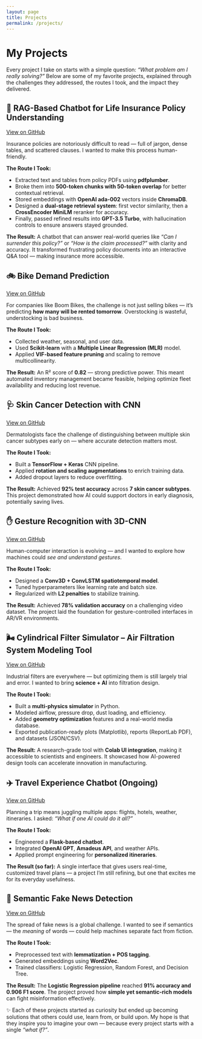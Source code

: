 ```yaml
---
layout: page
title: Projects
permalink: /projects/
---
```


# My Projects

Every project I take on starts with a simple question: _“What problem am I really solving?”_ Below are some of my
favorite projects, explained through the challenges they addressed, the routes I took, and the impact they delivered.

## 🧾 RAG-Based Chatbot for Life Insurance Policy Understanding

[View on GitHub](#)

Insurance policies are notoriously difficult to read — full of jargon, dense tables, and scattered clauses. I wanted to
make this process human-friendly.

**The Route I Took:**

-   Extracted text and tables from policy PDFs using **pdfplumber**.
-   Broke them into **500-token chunks with 50-token overlap** for better contextual retrieval.
-   Stored embeddings with **OpenAI ada-002** vectors inside **ChromaDB**.
-   Designed a **dual-stage retrieval system**: first vector similarity, then a **CrossEncoder MiniLM** reranker for
    accuracy.
-   Finally, passed refined results into **GPT-3.5 Turbo**, with hallucination controls to ensure answers stayed
    grounded.

**The Result:** A chatbot that can answer real-world queries like _“Can I surrender this policy?”_ or _“How is the claim
processed?”_ with clarity and accuracy. It transformed frustrating policy documents into an interactive Q&A tool —
making insurance more accessible.

## 🚲 Bike Demand Prediction

[View on GitHub](#)

For companies like Boom Bikes, the challenge is not just selling bikes — it’s predicting **how many will be rented
tomorrow**. Overstocking is wasteful, understocking is bad business.

**The Route I Took:**

-   Collected weather, seasonal, and user data.
-   Used **Scikit-learn** with a **Multiple Linear Regression (MLR)** model.
-   Applied **VIF-based feature pruning** and scaling to remove multicollinearity.

**The Result:** An R² score of **0.82** — strong predictive power. This meant automated inventory management became
feasible, helping optimize fleet availability and reducing lost revenue.

## 🩺 Skin Cancer Detection with CNN

[View on GitHub](#)

Dermatologists face the challenge of distinguishing between multiple skin cancer subtypes early on — where accurate
detection matters most.

**The Route I Took:**

-   Built a **TensorFlow + Keras** CNN pipeline.
-   Applied **rotation and scaling augmentations** to enrich training data.
-   Added dropout layers to reduce overfitting.

**The Result:** Achieved **92% test accuracy** across **7 skin cancer subtypes**. This project demonstrated how AI could
support doctors in early diagnosis, potentially saving lives.

## ✋ Gesture Recognition with 3D-CNN

[View on GitHub](#)

Human-computer interaction is evolving — and I wanted to explore how machines could _see and understand gestures_.

**The Route I Took:**

-   Designed a **Conv3D + ConvLSTM spatiotemporal model**.
-   Tuned hyperparameters like learning rate and batch size.
-   Regularized with **L2 penalties** to stabilize training.

**The Result:** Achieved **78% validation accuracy** on a challenging video dataset. The project laid the foundation for
gesture-controlled interfaces in AR/VR environments.

## 🌬️ Cylindrical Filter Simulator – Air Filtration System Modeling Tool

[View on GitHub](#)

Industrial filters are everywhere — but optimizing them is still largely trial and error. I wanted to bring **science +
AI** into filtration design.

**The Route I Took:**

-   Built a **multi-physics simulator** in Python.
-   Modeled airflow, pressure drop, dust loading, and efficiency.
-   Added **geometry optimization** features and a real-world media database.
-   Exported publication-ready plots (Matplotlib), reports (ReportLab PDF), and datasets (JSON/CSV).

**The Result:** A research-grade tool with **Colab UI integration**, making it accessible to scientists and engineers.
It showcased how AI-powered design tools can accelerate innovation in manufacturing.

## ✈️ Travel Experience Chatbot (Ongoing)

[View on GitHub](#)

Planning a trip means juggling multiple apps: flights, hotels, weather, itineraries. I asked: _“What if one AI could do
it all?”_

**The Route I Took:**

-   Engineered a **Flask-based chatbot**.
-   Integrated **OpenAI GPT**, **Amadeus API**, and weather APIs.
-   Applied prompt engineering for **personalized itineraries**.

**The Result (so far):** A single interface that gives users real-time, customized travel plans — a project I’m still
refining, but one that excites me for its everyday usefulness.

## 📰 Semantic Fake News Detection

[View on GitHub](#)

The spread of fake news is a global challenge. I wanted to see if semantics — the _meaning_ of words — could help
machines separate fact from fiction.

**The Route I Took:**

-   Preprocessed text with **lemmatization + POS tagging**.
-   Generated embeddings using **Word2Vec**.
-   Trained classifiers: Logistic Regression, Random Forest, and Decision Tree.

**The Result:** The **Logistic Regression pipeline** reached **91% accuracy and 0.906 F1 score**. The project proved how
**simple yet semantic-rich models** can fight misinformation effectively.

✨ Each of these projects started as curiosity but ended up becoming solutions that others could use, learn from, or
build upon. My hope is that they inspire you to imagine your own — because every project starts with a single _“what
if?”_.
